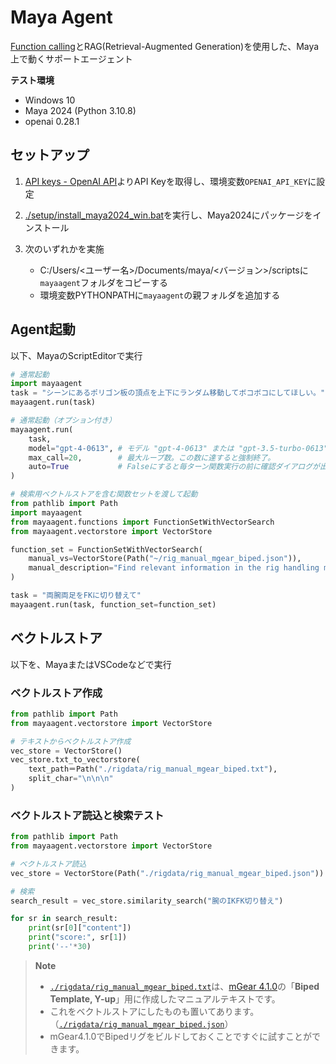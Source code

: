 # Maya Agent
[Function calling](https://openai.com/blog/function-calling-and-other-api-updates)とRAG(Retrieval-Augmented Generation)を使用した、Maya上で動くサポートエージェント  

**テスト環境**
* Windows 10
* Maya 2024 (Python 3.10.8)
* openai 0.28.1

## セットアップ
1. [API keys - OpenAI API](https://platform.openai.com/account/api-keys)よりAPI Keyを取得し、環境変数`OPENAI_API_KEY`に設定

2. [./setup/install_maya2024_win.bat](./setup/install_maya2024_win.bat)を実行し、Maya2024にパッケージをインストール

3. 次のいずれかを実施
   * C:/Users/<ユーザー名>/Documents/maya/<バージョン>/scriptsに`mayaagent`フォルダをコピーする
   * 環境変数PYTHONPATHに`mayaagent`の親フォルダを追加する


## Agent起動

以下、MayaのScriptEditorで実行

```python
# 通常起動
import mayaagent
task = "シーンにあるポリゴン板の頂点を上下にランダム移動してボコボコにしてほしい。"
mayaagent.run(task)
```

```python
# 通常起動（オプション付き）
mayaagent.run(
    task, 
    model="gpt-4-0613", # モデル "gpt-4-0613" または "gpt-3.5-turbo-0613"
    max_call=20,        # 最大ループ数。この数に達すると強制終了。
    auto=True           # Falseにすると毎ターン関数実行の前に確認ダイアログが出る
)
```

```python
# 検索用ベクトルストアを含む関数セットを渡して起動
from pathlib import Path
import mayaagent
from mayaagent.functions import FunctionSetWithVectorSearch
from mayaagent.vectorstore import VectorStore

function_set = FunctionSetWithVectorSearch(
    manual_vs=VectorStore(Path("~/rig_manual_mgear_biped.json")),
    manual_description="Find relevant information in the rig handling manual. The manual outlines the rig controller name, its function, and other auxiliary functions.",
)

task = "両腕両足をFKに切り替えて"
mayaagent.run(task, function_set=function_set)
```


## ベクトルストア

以下を、MayaまたはVSCodeなどで実行

### ベクトルストア作成
```python
from pathlib import Path
from mayaagent.vectorstore import VectorStore

# テキストからベクトルストア作成
vec_store = VectorStore()
vec_store.txt_to_vectorstore(
    text_path＝Path("./rigdata/rig_manual_mgear_biped.txt"), 
    split_char="\n\n\n"
)
```

### ベクトルストア読込と検索テスト
```python
from pathlib import Path
from mayaagent.vectorstore import VectorStore

# ベクトルストア読込
vec_store = VectorStore(Path("./rigdata/rig_manual_mgear_biped.json"))

# 検索
search_result = vec_store.similarity_search("腕のIKFK切り替え")

for sr in search_result:
    print(sr[0]["content"])
    print("score:", sr[1])
    print('--'*30)
```

> **Note**  
> * [`./rigdata/rig_manual_mgear_biped.txt`](./rigdata/rig_manual_mgear_biped.txt)は、[mGear 4.1.0](https://github.com/mgear-dev/mgear4/releases/tag/4.1.0)の「**Biped Template, Y-up**」用に作成したマニュアルテキストです。  
> * これをベクトルストアにしたものも置いてあります。（[`./rigdata/rig_manual_mgear_biped.json`](./rigdata/rig_manual_mgear_biped.json)）  
> * mGear4.1.0でBipedリグをビルドしておくことですぐに試すことができます。  